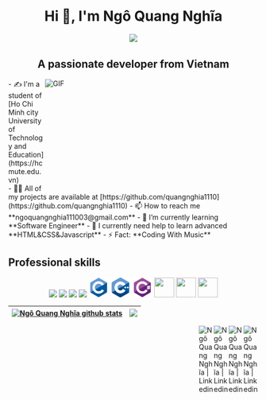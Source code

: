 
<h1 align="center">Hi 👋, I'm Ngô Quang Nghĩa</h1>
<p align="center"><img src="https://img.icons8.com/color/48/000000/vietnam-circular.png"/></p>
<h2 align="center">A passionate developer from Vietnam </h2>
<img align="right" alt="GIF" src="https://hackaday.com/wp-content/uploads/2023/03/AIcoding.jpg?raw=true" width="430" height="224" />
- ✍ I'm a student of [Ho Chi Minh city University of Technology and Education](https://hcmute.edu.vn)<br>
- 👨‍💻 All of my projects are available at [https://github.com/quangnghia1110](https://github.com/quangnghia1110)
- 📫 How to reach me **ngoquangnghia111003@gmail.com**
- 🌱 I’m currently learning **Software Engineer**
- 🔭 I currently need help to learn advanced **HTML&CSS&Javascript**
- ⚡ Fact: **Coding With Music**

## Professional skills
<p align="center">
  <img src="https://img.icons8.com/color/48/000000/git.png"/>
  <img src="https://img.icons8.com/color/48/000000/github-2.png"/>
  <img src="https://img.icons8.com/color/48/000000/visual-studio-code-2019.png"/>
  <img src="https://img.icons8.com/color/48/000000/python"/>
  <img src="https://raw.githubusercontent.com/devicons/devicon/master/icons/c/c-original.svg" alt="c" width="40" height="40"/> 
  <img src="https://raw.githubusercontent.com/devicons/devicon/master/icons/cplusplus/cplusplus-original.svg" alt="cplusplus" width="40" height="40"/> 
  <img src="https://raw.githubusercontent.com/devicons/devicon/master/icons/csharp/csharp-original.svg" alt="csharp" width="40" height="40"/> 
  <img src="https://user-images.githubusercontent.com/89003923/210624654-95021e72-d06e-4b1d-95a9-d1dc19e49d83.png"width="40" height="40"/>
  <img src="https://user-images.githubusercontent.com/89003923/210625104-1fb5acfc-be1c-43dd-9bb6-83fbb97116e4.png"width="40" height="40"/>
  <img src="https://user-images.githubusercontent.com/89003923/210625243-a5727688-2513-4b21-b039-97d0dc1bf7df.png"width="40" height="40"/>

  
| <a href="https://github.com/anuraghazra/github-readme-stats"><img align="center" src="https://github-readme-stats.vercel.app/api?username=quangnghia1110&show_icons=true&include_all_commits=true&theme=buefy&hide_border=true" alt="Ngô Quang Nghĩa github stats" /></a> | <a href="https://github.com/anuraghazra/github-readme-stats"><img align="center" src="https://github-readme-stats.vercel.app/api/top-langs/?username=quangnghia1110&layout=compact&theme=buefy&hide_border=true" /></a> |
| ------------- | ------------- |
  
  
<a href="https://www.linkedin.com/in/ngh%C4%A9a-ng%C3%B4-quang-62739024b/">
  <img align="right" alt="Ngô Quang Nghĩa | Linkedin" width="30px" src="https://img.icons8.com/fluent/48/000000/linkedin.png" />
</a>

<a href="https://www.facebook.com/quangnghia559/">
  <img align="right" alt="Ngô Quang Nghĩa | Linkedin" width="30px" src="https://img.icons8.com/fluent/48/000000/facebook-new.png" />
</a>

<a href="https://github.com/quangnghia1110">
  <img align="right" alt="Ngô Quang Nghĩa | Linkedin" width="30px" src="https://img.icons8.com/fluent/48/000000/github.png" />
</a>

<a href="https://www.youtube.com/channel/UCI0cugMP6qk9w0XBMK_C2aA">
  <img align="right" alt="Ngô Quang Nghĩa | Linkedin" width="30px" src="https://img.icons8.com/fluent/48/000000/youtube-play.png" />
</a>





